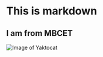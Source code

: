 # This is markdown

## I am from MBCET
![Image of Yaktocat](https://octodex.github.com/images/yaktocat.png)
